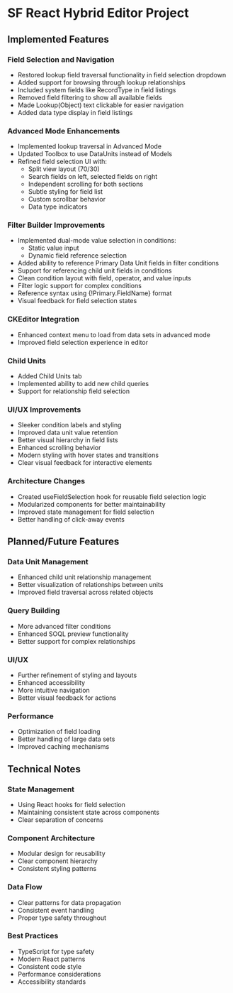 # SF React Hybrid Editor Project

## Implemented Features

### Field Selection and Navigation
- Restored lookup field traversal functionality in field selection dropdown
- Added support for browsing through lookup relationships
- Included system fields like RecordType in field listings
- Removed field filtering to show all available fields
- Made Lookup(Object) text clickable for easier navigation
- Added data type display in field listings

### Advanced Mode Enhancements
- Implemented lookup traversal in Advanced Mode
- Updated Toolbox to use DataUnits instead of Models
- Refined field selection UI with:
  - Split view layout (70/30)
  - Search fields on left, selected fields on right
  - Independent scrolling for both sections
  - Subtle styling for field list
  - Custom scrollbar behavior
  - Data type indicators

### Filter Builder Improvements
- Implemented dual-mode value selection in conditions:
  - Static value input
  - Dynamic field reference selection
- Added ability to reference Primary Data Unit fields in filter conditions
- Support for referencing child unit fields in conditions
- Clean condition layout with field, operator, and value inputs
- Filter logic support for complex conditions
- Reference syntax using {!Primary.FieldName} format
- Visual feedback for field selection states

### CKEditor Integration
- Enhanced context menu to load from data sets in advanced mode
- Improved field selection experience in editor

### Child Units
- Added Child Units tab
- Implemented ability to add new child queries
- Support for relationship field selection

### UI/UX Improvements
- Sleeker condition labels and styling
- Improved data unit value retention
- Better visual hierarchy in field lists
- Enhanced scrolling behavior
- Modern styling with hover states and transitions
- Clear visual feedback for interactive elements

### Architecture Changes
- Created useFieldSelection hook for reusable field selection logic
- Modularized components for better maintainability
- Improved state management for field selection
- Better handling of click-away events

## Planned/Future Features

### Data Unit Management
- Enhanced child unit relationship management
- Better visualization of relationships between units
- Improved field traversal across related objects

### Query Building
- More advanced filter conditions
- Enhanced SOQL preview functionality
- Better support for complex relationships

### UI/UX
- Further refinement of styling and layouts
- Enhanced accessibility
- More intuitive navigation
- Better visual feedback for actions

### Performance
- Optimization of field loading
- Better handling of large data sets
- Improved caching mechanisms

## Technical Notes

### State Management
- Using React hooks for field selection
- Maintaining consistent state across components
- Clear separation of concerns

### Component Architecture
- Modular design for reusability
- Clear component hierarchy
- Consistent styling patterns

### Data Flow
- Clear patterns for data propagation
- Consistent event handling
- Proper type safety throughout

### Best Practices
- TypeScript for type safety
- Modern React patterns
- Consistent code style
- Performance considerations
- Accessibility standards
